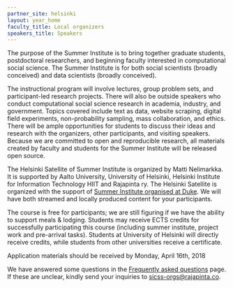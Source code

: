 ```yaml
---
partner_site: helsinki
layout: year_home
faculty_title: Local organizers
speakers_title: Speakers
---
```


The purpose of the Summer Institute is to bring together graduate students, postdoctoral researchers, and beginning faculty interested in computational social science.
The Summer Institute is for both social scientists (broadly conceived) and data scientists (broadly conceived).

The instructional program will involve lectures, group problem sets, and participant-led research projects.
There will also be outside speakers who conduct computational social science research in academia, industry, and government.
Topics covered include text as data, website scraping, digital field experiments, non-probability sampling, mass collaboration, and ethics.
There will be ample opportunities for students to discuss their ideas and research with the organizers, other participants, and visiting speakers.
Because we are committed to open and reproducible research, all materials created by faculty and students for the Summer Institute will be released open source.

The Helsinki Satellite of Summer Institute is organized by Matti Nelimarkka.
It is supported by Aalto University, University of Helsinki, Helsinki Institute for Information Technology HIIT and Rajapinta ry.
The Helsinki Satellite is organized with the support of [Summer Institute organised at Duke](../).
We will have both streamed and locally produced content for your participants.

The course is free for participants; we are still figuring if we have the ability to support meals & lodging.
Students may receive ECTS credits for successfully participating this course (including summer institute, project work and pre-arrival tasks).
Students at University of Helsinki will directly receive credits, while students from other universities receive a certificate.

Application materials should be received by Monday, April 16th, 2018

We have answered some questions in the [Frequently asked questions](./faq) page.
If these are unclear, kindly send your inquiries to [sicss-orgs@rajapinta.co](mailto:sicss-orgs@rajapinta.co).
